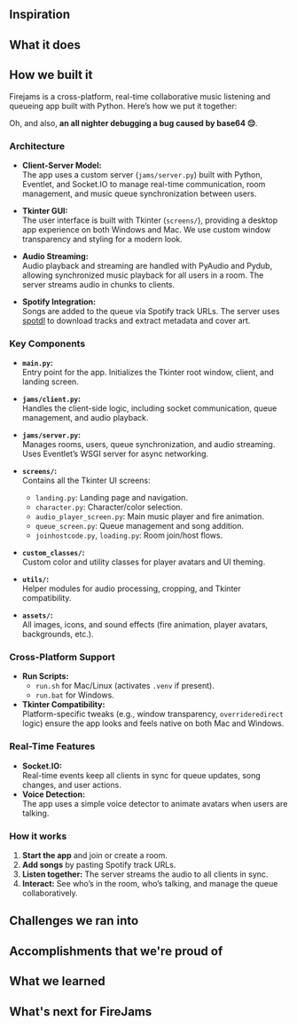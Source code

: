 ## Inspiration

## What it does

## How we built it

Firejams is a cross-platform, real-time collaborative music listening and queueing app built with Python. Here’s how we put it together:

Oh, and also, **an all nighter debugging a bug caused by base64 😔**.

### Architecture

- **Client-Server Model:**  
  The app uses a custom server (`jams/server.py`) built with Python, Eventlet, and Socket.IO to manage real-time communication, room management, and music queue synchronization between users.

- **Tkinter GUI:**  
  The user interface is built with Tkinter (`screens/`), providing a desktop app experience on both Windows and Mac. We use custom window transparency and styling for a modern look.

- **Audio Streaming:**  
  Audio playback and streaming are handled with PyAudio and Pydub, allowing synchronized music playback for all users in a room. The server streams audio in chunks to clients.

- **Spotify Integration:**  
  Songs are added to the queue via Spotify track URLs. The server uses [spotdl](https://spotdl.io/) to download tracks and extract metadata and cover art.

### Key Components

- **`main.py`:**  
  Entry point for the app. Initializes the Tkinter root window, client, and landing screen.

- **`jams/client.py`:**  
  Handles the client-side logic, including socket communication, queue management, and audio playback.

- **`jams/server.py`:**  
  Manages rooms, users, queue synchronization, and audio streaming. Uses Eventlet’s WSGI server for async networking.

- **`screens/`:**  
  Contains all the Tkinter UI screens:
  - `landing.py`: Landing page and navigation.
  - `character.py`: Character/color selection.
  - `audio_player_screen.py`: Main music player and fire animation.
  - `queue_screen.py`: Queue management and song addition.
  - `joinhostcode.py`, `loading.py`: Room join/host flows.

- **`custom_classes/`:**  
  Custom color and utility classes for player avatars and UI theming.

- **`utils/`:**  
  Helper modules for audio processing, cropping, and Tkinter compatibility.

- **`assets/`:**  
  All images, icons, and sound effects (fire animation, player avatars, backgrounds, etc.).

### Cross-Platform Support

- **Run Scripts:**  
  - `run.sh` for Mac/Linux (activates `.venv` if present).
  - `run.bat` for Windows.
- **Tkinter Compatibility:**  
  Platform-specific tweaks (e.g., window transparency, `overrideredirect` logic) ensure the app looks and feels native on both Mac and Windows.

### Real-Time Features

- **Socket.IO:**  
  Real-time events keep all clients in sync for queue updates, song changes, and user actions.
- **Voice Detection:**  
  The app uses a simple voice detector to animate avatars when users are talking.

### How it works

1. **Start the app** and join or create a room.
2. **Add songs** by pasting Spotify track URLs.
3. **Listen together:** The server streams the audio to all clients in sync.
4. **Interact:** See who’s in the room, who’s talking, and manage the queue collaboratively.



## Challenges we ran into

## Accomplishments that we're proud of

## What we learned

## What's next for FireJams
